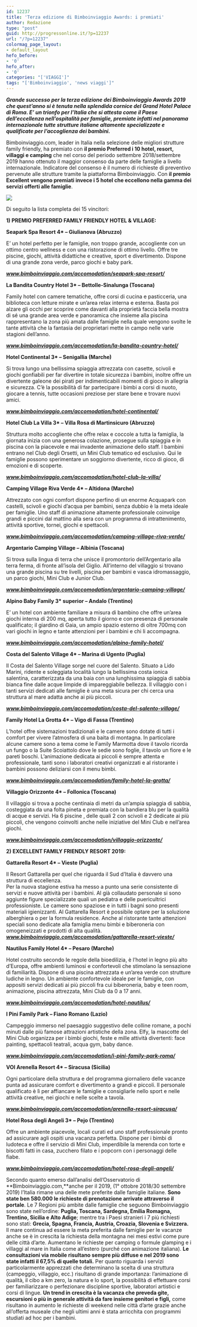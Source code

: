 ```yaml
---
id: 12237
title: 'Terza edizione di Bimboinviaggio Awards: i premiati'
author: Redazione
type: "post"
guid: http://progressonline.it/?p=12237
url: "/?p=12237"
colormag_page_layout:
- default_layout
hefo_before:
- '0'
hefo_after:
- '0'
categories: "['VIAGGI']"
tags: "['Bimboinviaggio', 'news viaggi']"
---
```


***Grande successo per la terza edizione dei Bimboinviaggio Awards 2019 che quest’anno si è tenuta nella splendida cornice del Grand Hotel Palace di Roma. E’ un trionfo per l’Italia che si attesta come il Paese dell’eccellenza nell’ospitalità per famiglie, premiate infatti nel panorama internazionale tutte strutture italiane altamente specializzate e qualificate per l’accoglienza dei bambini.***

Bimboinviaggio.com, leader in Italia nella selezione delle migliori strutture family friendly, ha premiato con **il premio Preferred i 10 hotel, resort, villaggi e camping** che nel corso del periodo settembre 2018/settembre 2019 hanno ottenuto il maggior consenso da parte delle famiglie a livello internazionale. Indicatore del consenso è il numero di richieste di preventivo pervenute alle strutture tramite la piattaforma Bimboinviaggio. Con **il premio Excellent vengono premiati invece i 5 hotel che eccellono nella gamma dei servizi offerti alle famiglie**.

![](https://progressonline.it/wp-content/uploads/2019/12/Bimboinviaggio-premiazione-300x164.jpeg)

Di seguito la lista completa dei 15 vincitori:

**1) PREMIO PREFERRED FAMILY FRIENDLY HOTEL &amp; VILLAGE:**

**Seapark Spa Resort 4\* – Giulianova (Abruzzo)**

E’ un hotel perfetto per le famiglie, non troppo grande, accogliente con un ottimo centro wellness e con una ristorazione di ottimo livello. Offre tre piscine, giochi, attività didattiche e creative, sport e divertimento. Dispone di una grande zona verde, parco giochi e baby park.

***www.bimboinviaggio.com/accomodation/seapark-spa-resort/***

**La Bandita Country Hotel 3\* – Bettolle-Sinalunga (Toscana)**

Family hotel con camere tematiche, offre corsi di cucina e pasticceria, una biblioteca con letture mirate e un’area relax interna e esterna. Basta poi alzare gli occhi per scoprire come davanti alla proprietà faccia bella mostra di sé una grande area verde e panoramica che insieme alla piscina rappresentano la zona più amata dalle famiglie nella quale vengono svolte le tante attività che la fantasia dei proprietari mette in campo nelle varie stagioni dell’anno.

***www.bimboinviaggio.com/accomodation/la-bandita-country-hotel/***

**Hotel Continental 3\* – Senigallia (Marche)**

Si trova lungo una bellissima spiaggia attrezzata con casette, scivoli e giochi gonfiabili per far divertire in totale sicurezza i bambini, inoltre offre un divertente galeone dei pirati per indimenticabili momenti di gioco in allegria e sicurezza. C’è la possibilità di far partecipare i bimbi a corsi di nuoto, giocare a tennis, tutte occasioni preziose per stare bene e trovare nuovi amici.

***www.bimboinviaggio.com/accomodation/hotel-continental/***

**Hotel Club La Villa 3\* – Villa Rosa di Martinsicuro (Abruzzo)**

Struttura molto accogliente che offre relax e coccole a tutta la famiglia, la giornata inizia con una generosa colazione, prosegue sulla spiaggia e in piscina con la piacevole e mai invadente animazione dello staff. I bambini entrano nel Club degli Orsetti, un Mini Club tematico ed esclusivo. Qui le famiglie possono sperimentare un soggiorno divertente, ricco di gioco, di emozioni e di scoperte.

***www.bimboinviaggio.com/accomodation/hotel-club-la-villa/***

**Camping Village Riva Verde 4\* – Altidona (Marche)**

Attrezzato con ogni comfort dispone perfino di un enorme Acquapark con castelli, scivoli e giochi d’acqua per bambini, senza dubbio è la meta ideale per famiglie. Uno staff di animazione altamente professionale coinvolge grandi e piccini dal mattino alla sera con un programma di intrattenimento, attività sportive, tornei, giochi e spettacoli.

***www.bimboinviaggio.com/accomodation/camping-village-riva-verde/***

**Argentario Camping Village – Albinia (Toscana)**

Si trova sulla lingua di terra che unisce il promontorio dell’Argentario alla terra ferma, di fronte all’isola del Giglio. All’interno del villaggio si trovano una grande piscina su tre livelli, piscina per bambini e vasca idromassaggio, un parco giochi, Mini Club e Junior Club.

***www.bimboinviaggio.com/accomodation/argentario-camping-village/***

**Alpino Baby Family 3\* superior – Andalo (Trentino)**

E’ un hotel con ambiente familiare a misura di bambino che offre un’area giochi interna di 200 mq, aperta tutto il giorno e con presenza di personale qualificato; il giardino di Gaia, un ampio spazio esterno di oltre 700mq con vari giochi in legno e tante attenzioni per i bambini e chi li accompagna.

***www.bimboinviaggio.com/accomodation/alpino-family-hotel/***

**Costa del Salento Village 4\* – Marina di Ugento (Puglia)**

Il Costa del Salento Village sorge nel cuore del Salento. Situato a Lido Marini, ridente e soleggiata località lungo la bellissima costa ionica salentina, caratterizzata da una baia con una lunghissima spiaggia di sabbia bianca fine dalle acque limpide di impareggiabile bellezza. Il villaggio con i tanti servizi dedicati alle famiglie è una meta sicura per chi cerca una struttura al mare adatta anche ai più piccoli.

***www.bimboinviaggio.com/accomodation/costa-del-salento-village/***

**Family Hotel La Grotta 4\* – Vigo di Fassa (Trentino)**

L’hotel offre sistemazioni tradizionali e le camere sono dotate di tutti i comfort per vivere l’atmosfera di una baita di montagna. In particolare alcune camere sono a tema come le Family Marmotta dove il tavolo ricorda un fungo o la Suite Scoiattolo dove le sedie sono foglie, il tavolo un fiore e le pareti boschi. L’animazione dedicata ai piccoli è sempre attenta e professionale, tanti sono i laboratori creativi organizzati e al ristorante i bambini possono deliziarsi con il menu bimbi.

***www.bimboinviaggio.com/accomodation/family-hotel-la-grotta/***

**Villaggio Orizzonte 4\* – Follonica (Toscana)**

Il villaggio si trova a poche centinaia di metri da un’ampia spiaggia di sabbia, costeggiata da una folta pineta e premiata con la bandiera blu per la qualità di acque e servizi. Ha 6 piscine , delle quali 2 con scivoli e 2 dedicate ai più piccoli, che vengono coinvolti anche nelle iniziative del Mini Club e nell’area giochi.

***www.bimboinviaggio.com/accomodation/villaggio-orizzonte/***

**2) EXCELLENT FAMILY FRIENDLY RESORT 2019:**

**Gattarella Resort 4\* – Vieste (Puglia)**

Il Resort Gattarella per quel che riguarda il Sud d’Italia è davvero una struttura di eccellenza.  
Per la nuova stagione estiva ha messo a punto una serie consistente di servizi e nuove attività per i bambini. Al già collaudato personale si sono aggiunte figure specializzate quali un pediatra e delle puericultrici professioniste. Le camere sono spaziose e in tutti i bagni sono presenti materiali igienizzanti. Al Gattarella Resort è possibile optare per la soluzione alberghiera o per la formula residence. Anche al ristorante tante attenzioni speciali sono dedicate alla famiglia menu bimbi e biberoneria con omogeneizzati e prodotti di alta qualità.  
***www.bimboinviaggio.com/accomodation/gattarella-resort-vieste/***

**Nautilus Family Hotel 4\* – Pesaro (Marche)**

Hotel costruito secondo le regole della bioedilizia, è l’hotel in legno più alto d’Europa, offre ambienti luminosi e confortevoli che stimolano la sensazione di familiarità. Dispone di una piscina attrezzata e un’area verde con strutture ludiche in legno. Un ambiente confortevole ideale per le famiglie, con appositi servizi dedicati ai più piccoli fra cui biberoneria, baby e teen room, animazione, piscina attrezzata, Mini Club da 0 a 17 anni.

***www.bimboinviaggio.com/accomodation/hotel-nautilus/***

**I Pini Family Park – Fiano Romano (Lazio)**

Campeggio immerso nel paesaggio suggestivo delle colline romane, a pochi minuti dalle più famose attrazioni artistiche della zona. Elfy, la mascotte del Mini Club organizza per i bimbi giochi, feste e mille attività divertenti: face painting, spettacoli teatrali, acqua gym, baby dance.

***www.bimboinviaggio.com/accomodation/i-pini-family-park-roma/***

**VOI Arenella Resort 4\* – Siracusa (Sicilia)**

Ogni particolare della struttura e del programma giornaliero delle vacanze punta ad assicurare comfort e divertimento a grandi e piccoli. Il personale qualificato è lì per affiancare le famiglie e consigliarle nello sport e nelle attività creative, nei giochi e nelle scelte a tavola.

***www.bimboinviaggio.com/accomodation/arenella-resort-siracusa/***

**Hotel Rosa degli Angeli 3\* – Pejo (Trentino)**

Offre un ambiente piacevole, locali curati ed uno staff professionale pronto ad assicurare agli ospiti una vacanza perfetta. Dispone per i bimbi di ludoteca e offre il servizio di Mini Club, imperdibile la merenda con torte e biscotti fatti in casa, zucchero filato e i popcorn con i personaggi delle fiabe.

***www.bimboinviaggio.com/accomodation/hotel-rosa-degli-angeli/***

Secondo quanto emerso dall’analisi dell’Osservatorio di **Bimboinviaggio.com,**anche per il 2019, (1° ottobre 2018/30 settembre 2019) l’Italia rimane una delle mete preferite dalle famiglie italiane. **Sono state ben 580.000 le richieste di prenotazione arrivate attraverso il portale**. Le 7 Regioni più ambite dalle famiglie che seguono Bimboinviaggio sono state nell’ordine: **Puglia, Toscana, Sardegna, Emilia Romagna, Trentino, Sicilia e Alto Adige**; mentre tra i Paesi stranieri i 7 più richiesti sono stati: **Grecia, Spagna, Francia, Austria, Croazia, Slovenia e Svizzera.** Il mare continua ad essere la meta preferita dalle famiglie per le vacanze anche se è in crescita la richiesta della montagna nei mesi estivi come pure delle città d’arte. Aumentano le richieste per camping o formule glamping e i villaggi al mare in Italia come all’estero (purché con animazione italiana). **Le consultazioni via mobile risultano sempre più diffuse e nel 2019 sono state infatti il 67,5% di quelle totali.** Per quanto riguarda i servizi particolarmente apprezzati che determinano la scelta di una struttura (campeggio, villaggio, ecc.) risultano di grande importanza: l’animazione di qualità, il cibo a km zero, la natura e lo sport, la possibilità di effettuare corsi per familiarizzare o perfezionare discipline sportive, laboratori artistici e corsi di lingue. **Un trend in crescita è la vacanza che preveda gite, escursioni o più in generale attività da fare insieme genitori e figli,** come risultano in aumento le richieste di weekend nelle città d’arte grazie anche all’offerta museale che negli ultimi anni è stata arricchita con programmi studiati ad hoc per i bambini.